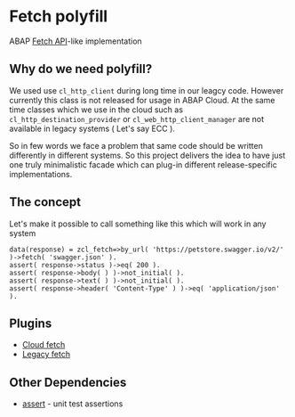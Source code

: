 # Fetch polyfill

ABAP [Fetch API](https://developer.mozilla.org/en-US/docs/Web/API/Fetch_API)-like implementation

## Why do we need polyfill?
We used use `cl_http_client` during long time in our leagcy code. However currently this class is not released for usage in ABAP Cloud. At the same time classes which we use in the cloud such as `cl_http_destination_provider` or `cl_web_http_client_manager` are not available in legacy systems ( Let's say ECC ).

So in few words we face a problem that same code should be written differently in different systems. So this project delivers the idea to have just one truly minimalistic facade which can plug-in different release-specific implementations.

## The concept

Let's make it possible to call something like this which will work in any system
```abap
data(response) = zcl_fetch=>by_url( 'https://petstore.swagger.io/v2/' )->fetch( 'swagger.json' ).
assert( response->status )->eq( 200 ).
assert( response->body( ) )->not_initial( ).
assert( response->text( ) )->not_initial( ).
assert( response->header( 'Content-Type' ) )->eq( 'application/json' ).
```

## Plugins

- [Cloud fetch](https://github.com/abapify/fetch-cloud)
- [Legacy fetch](https://github.com/abapify/fetch-legacy)


## Other Dependencies
- [assert](https://github.com/abapify/assert) - unit test assertions

